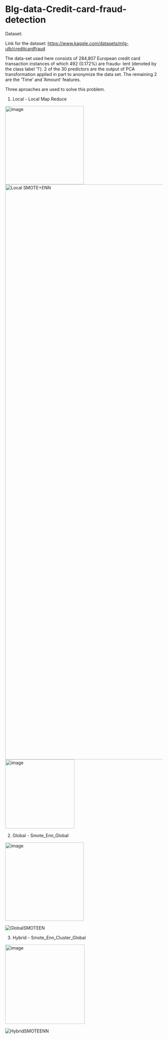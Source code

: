 # BIg-data-Credit-card-fraud-detection

Dataset:

Link for the dataset: https://www.kaggle.com/datasets/mlg-ulb/creditcardfraud

The data-set used here consists of 284,807 European credit
card transaction instances of which 492 (0.172%) are fraudu-
lent (denoted by the class label ’1’). 2 of the 30 predictors are
the output of PCA transformation applied in part to anonymize
the data set. The remaining 2 are the ’Time’ and ’Amount’
features.

Three aproaches are used to solve this problem.

1. Local - Local Map Reduce

<img width="251" alt="image" src="https://user-images.githubusercontent.com/49164907/181906310-51397cd5-caba-4b3d-9dd0-86f66518e1f7.png">


<img width="1841" alt="Local SMOTE+ENN" src="https://user-images.githubusercontent.com/49164907/181906259-aa0b4e06-b366-4139-b50a-19cda92c4e9f.png">

<img width="221" alt="image" src="https://user-images.githubusercontent.com/49164907/181906383-cfa9a4bd-d600-4bcd-8519-51159bf25c4d.png">


2. Global - Smote_Enn_Global
<img width="251" alt="image" src="https://user-images.githubusercontent.com/49164907/181906323-39dfcf3f-dd84-49af-89b5-1ea36e8c8a1f.png">


![GlobalSMOTEEN](https://user-images.githubusercontent.com/49164907/181906260-82968d5b-78c9-402a-953b-de7bdd0e59e3.png)

3. Hybrid - Smote_Enn_Cluster_Global

<img width="254" alt="image" src="https://user-images.githubusercontent.com/49164907/181906344-0b61b380-62a0-4965-a0ae-4064557e325c.png">


![HybridSMOTEENN](https://user-images.githubusercontent.com/49164907/181906257-972d629c-a57d-42f5-8f00-439929ba0524.png)



